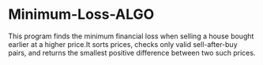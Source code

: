 # Minimum-Loss-ALGO

This program finds the minimum financial loss when selling a house bought earlier at a higher price.It sorts prices, checks only valid sell-after-buy pairs, and returns the smallest positive difference between two such prices.
